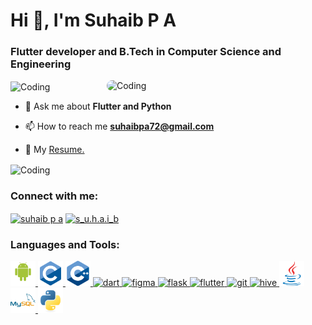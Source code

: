 <h1 align="left">Hi 👋, I'm Suhaib P A</h1>
<h3 align="left">Flutter developer and B.Tech in Computer Science and Engineering</h3>

<!--<img align="right" alt="Coding" width="400" src="https://img.freepik.com/premium-vector/illustration-web-development-programmer-coding-website_746655-2859.jpg">-->
<img align="right" alt="Coding" width="350" style="border-radius: 40px;" src=https://www.codium.ai/wp-content/uploads/2023/10/how-does-code-integrity-work.gif>
<img align="center" alt="Coding" width="605" src=https://github.com/SUHAIB-P-A/SUHAIB-P-A/assets/121535933/871dcb96-5f7b-4217-a2d1-1c7a624dabd8>


- 💬 Ask me about **Flutter and Python**

- 📫 How to reach me **suhaibpa72@gmail.com**

- 📄 My [Resume.](https://github.com/SUHAIB-P-A/Suhaib_CV/blob/main/SUHAIB_cv.pdf)

<img align="center" alt="Coding" width="605" src=https://github.com/SUHAIB-P-A/SUHAIB-P-A/assets/121535933/871dcb96-5f7b-4217-a2d1-1c7a624dabd8>

<h3 align="left">Connect with me:</h3>
<p align="left">
<a href="https://linkedin.com/in/suhaib p a" target="blank"><img align="center" src="https://raw.githubusercontent.com/rahuldkjain/github-profile-readme-generator/master/src/images/icons/Social/linked-in-alt.svg" alt="suhaib p a" height="30" width="40" /></a>
<a href="https://instagram.com/s_u.h.a.i_b" target="blank"><img align="center" src="https://raw.githubusercontent.com/rahuldkjain/github-profile-readme-generator/master/src/images/icons/Social/instagram.svg" alt="s_u.h.a.i_b" height="30" width="40" /></a>
</p>

<h3 align="left">Languages and Tools:</h3>
<p align="left"> <a href="https://developer.android.com" target="_blank" rel="noreferrer"> <img src="https://raw.githubusercontent.com/devicons/devicon/master/icons/android/android-original-wordmark.svg" alt="android" width="40" height="40"/> </a> <a href="https://www.cprogramming.com/" target="_blank" rel="noreferrer"> <img src="https://raw.githubusercontent.com/devicons/devicon/master/icons/c/c-original.svg" alt="c" width="40" height="40"/> </a> <a href="https://www.w3schools.com/cpp/" target="_blank" rel="noreferrer"> <img src="https://raw.githubusercontent.com/devicons/devicon/master/icons/cplusplus/cplusplus-original.svg" alt="cplusplus" width="40" height="40"/> </a> <a href="https://dart.dev" target="_blank" rel="noreferrer"> <img src="https://www.vectorlogo.zone/logos/dartlang/dartlang-icon.svg" alt="dart" width="40" height="40"/> </a> <a href="https://www.figma.com/" target="_blank" rel="noreferrer"> <img src="https://www.vectorlogo.zone/logos/figma/figma-icon.svg" alt="figma" width="40" height="40"/> </a> <a href="https://flask.palletsprojects.com/" target="_blank" rel="noreferrer"> <img src="https://www.vectorlogo.zone/logos/pocoo_flask/pocoo_flask-icon.svg" alt="flask" width="40" height="40"/> </a> <a href="https://flutter.dev" target="_blank" rel="noreferrer"> <img src="https://www.vectorlogo.zone/logos/flutterio/flutterio-icon.svg" alt="flutter" width="40" height="40"/> </a> <a href="https://git-scm.com/" target="_blank" rel="noreferrer"> <img src="https://www.vectorlogo.zone/logos/git-scm/git-scm-icon.svg" alt="git" width="40" height="40"/> </a> <a href="https://hive.apache.org/" target="_blank" rel="noreferrer"> <img src="https://www.vectorlogo.zone/logos/apache_hive/apache_hive-icon.svg" alt="hive" width="40" height="40"/> </a> <a href="https://www.java.com" target="_blank" rel="noreferrer"> <img src="https://raw.githubusercontent.com/devicons/devicon/master/icons/java/java-original.svg" alt="java" width="40" height="40"/> </a> <a href="https://www.mysql.com/" target="_blank" rel="noreferrer"> <img src="https://raw.githubusercontent.com/devicons/devicon/master/icons/mysql/mysql-original-wordmark.svg" alt="mysql" width="40" height="40"/> </a> <a href="https://www.python.org" target="_blank" rel="noreferrer"> <img src="https://raw.githubusercontent.com/devicons/devicon/master/icons/python/python-original.svg" alt="python" width="40" height="40"/> </a> <a href="https://scikit-learn.org/">
